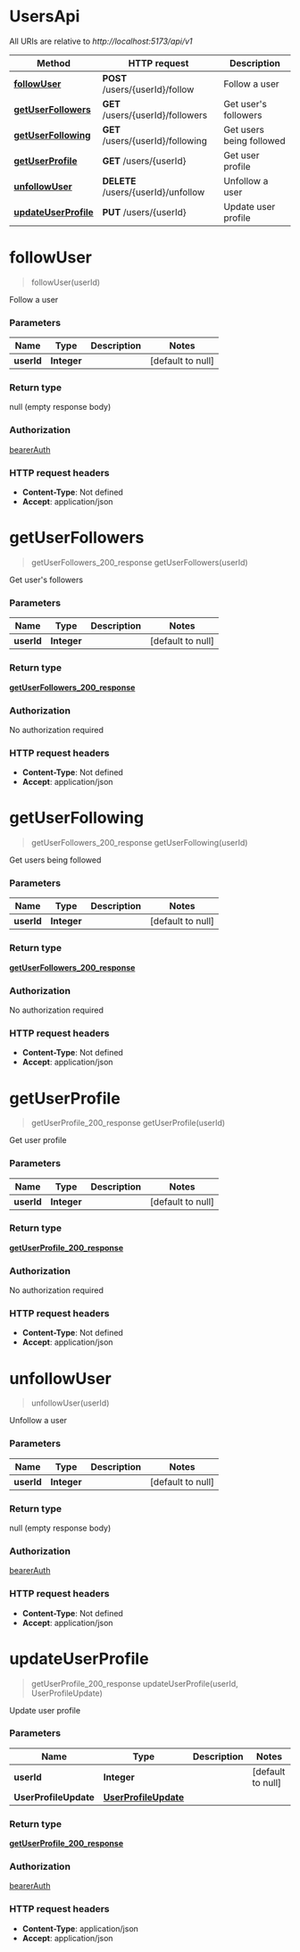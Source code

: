 # UsersApi

All URIs are relative to *http://localhost:5173/api/v1*

| Method | HTTP request | Description |
|------------- | ------------- | -------------|
| [**followUser**](UsersApi.md#followUser) | **POST** /users/{userId}/follow | Follow a user |
| [**getUserFollowers**](UsersApi.md#getUserFollowers) | **GET** /users/{userId}/followers | Get user&#39;s followers |
| [**getUserFollowing**](UsersApi.md#getUserFollowing) | **GET** /users/{userId}/following | Get users being followed |
| [**getUserProfile**](UsersApi.md#getUserProfile) | **GET** /users/{userId} | Get user profile |
| [**unfollowUser**](UsersApi.md#unfollowUser) | **DELETE** /users/{userId}/unfollow | Unfollow a user |
| [**updateUserProfile**](UsersApi.md#updateUserProfile) | **PUT** /users/{userId} | Update user profile |


<a name="followUser"></a>
# **followUser**
> followUser(userId)

Follow a user

### Parameters

|Name | Type | Description  | Notes |
|------------- | ------------- | ------------- | -------------|
| **userId** | **Integer**|  | [default to null] |

### Return type

null (empty response body)

### Authorization

[bearerAuth](../README.md#bearerAuth)

### HTTP request headers

- **Content-Type**: Not defined
- **Accept**: application/json

<a name="getUserFollowers"></a>
# **getUserFollowers**
> getUserFollowers_200_response getUserFollowers(userId)

Get user&#39;s followers

### Parameters

|Name | Type | Description  | Notes |
|------------- | ------------- | ------------- | -------------|
| **userId** | **Integer**|  | [default to null] |

### Return type

[**getUserFollowers_200_response**](../Models/getUserFollowers_200_response.md)

### Authorization

No authorization required

### HTTP request headers

- **Content-Type**: Not defined
- **Accept**: application/json

<a name="getUserFollowing"></a>
# **getUserFollowing**
> getUserFollowers_200_response getUserFollowing(userId)

Get users being followed

### Parameters

|Name | Type | Description  | Notes |
|------------- | ------------- | ------------- | -------------|
| **userId** | **Integer**|  | [default to null] |

### Return type

[**getUserFollowers_200_response**](../Models/getUserFollowers_200_response.md)

### Authorization

No authorization required

### HTTP request headers

- **Content-Type**: Not defined
- **Accept**: application/json

<a name="getUserProfile"></a>
# **getUserProfile**
> getUserProfile_200_response getUserProfile(userId)

Get user profile

### Parameters

|Name | Type | Description  | Notes |
|------------- | ------------- | ------------- | -------------|
| **userId** | **Integer**|  | [default to null] |

### Return type

[**getUserProfile_200_response**](../Models/getUserProfile_200_response.md)

### Authorization

No authorization required

### HTTP request headers

- **Content-Type**: Not defined
- **Accept**: application/json

<a name="unfollowUser"></a>
# **unfollowUser**
> unfollowUser(userId)

Unfollow a user

### Parameters

|Name | Type | Description  | Notes |
|------------- | ------------- | ------------- | -------------|
| **userId** | **Integer**|  | [default to null] |

### Return type

null (empty response body)

### Authorization

[bearerAuth](../README.md#bearerAuth)

### HTTP request headers

- **Content-Type**: Not defined
- **Accept**: application/json

<a name="updateUserProfile"></a>
# **updateUserProfile**
> getUserProfile_200_response updateUserProfile(userId, UserProfileUpdate)

Update user profile

### Parameters

|Name | Type | Description  | Notes |
|------------- | ------------- | ------------- | -------------|
| **userId** | **Integer**|  | [default to null] |
| **UserProfileUpdate** | [**UserProfileUpdate**](../Models/UserProfileUpdate.md)|  | |

### Return type

[**getUserProfile_200_response**](../Models/getUserProfile_200_response.md)

### Authorization

[bearerAuth](../README.md#bearerAuth)

### HTTP request headers

- **Content-Type**: application/json
- **Accept**: application/json

